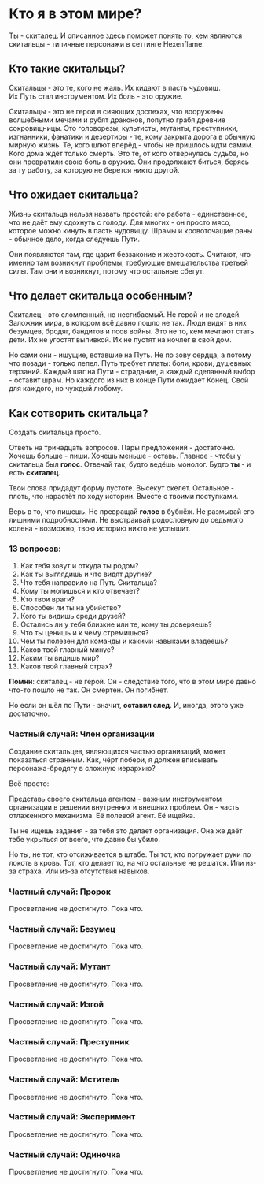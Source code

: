 # Кто я в этом мире?
Ты - скиталец. И описанное здесь поможет понять то, кем являются скитальцы - типичные персонажи в сеттинге Hexenflame.
## Кто такие скитальцы?
Скитальцы - это те, кого не жаль. Их кидают в пасть чудовищ.<br>
Их Путь стал инструментом. Их боль - это оружие.<br>

Скитальцы - это не герои в сияющих доспехах, что вооружены волшебными мечами и рубят драконов, попутно грабя древние сокровищницы. Это головорезы, культисты, мутанты, преступники, изгнанники, фанатики и дезертиры - те, кому закрыта дорога в обычную мирную жизнь. Те, кого шлют вперёд - чтобы не пришлось идти самим. Кого дома ждёт только смерть.
Это те, от кого отвернулась судьба, но они превратили свою боль в оружие. Они продолжают биться, берясь за ту работу, за которую не берется никто другой.
## Что ожидает скитальца?
Жизнь скитальца нельзя назвать простой: его работа - единственное, что не даёт ему сдохнуть с голоду. Для многих - он просто мясо, которое можно кинуть в пасть чудовищу. Шрамы и кровоточащие раны - обычное дело, когда следуешь Пути.

Они появляются там, где царит беззаконие и жестокость. Считают, что именно там возникнут проблемы, требующие вмешательства третьей силы. Там они и возникнут, потому что остальные сбегут.
## Что делает скитальца особенным?
Скиталец - это сломленный, но несгибаемый. Не герой и не злодей. Заложник мира, в котором всё давно пошло не так. Люди видят в них безумцев, бродяг, бандитов и псов войны. Это не то, кем мечтают стать дети. Их не угостят выпивкой. Их не пустят на ночлег в свой дом. 

Но сами они - ищущие, вставшие на Путь. Не по зову сердца, а потому что позади - только пепел. 
Путь требует платы: боли, крови, душевных терзаний. Каждый шаг на Пути - страдание, а каждый сделанный выбор - оставит шрам.
Но каждого из них в конце Пути ожидает Конец. Свой для каждого, но чуждый любому.

## Как сотворить скитальца?
Создать скитальца просто.

Ответь на тринадцать вопросов. 
Пары предложений - достаточно.
Хочешь больше - пиши. Хочешь меньше - оставь.
Главное - чтобы у скитальца был **голос**.
Отвечай так, будто ведёшь монолог. Будто **ты** - и есть **скиталец**.

Твои слова придадут форму пустоте. Высекут скелет.
Остальное - плоть, что нарастёт по ходу истории.
Вместе с твоими поступками.

Верь в то, что пишешь. Не превращай **голос** в бубнёж. 
Не размывай его лишними подробностями.
Не выстраивай родословную до седьмого колена - 
возможно, твою историю никто не услышит.
### 13 вопросов:
1. Как тебя зовут и откуда ты родом?
2. Как ты выглядишь и что видят другие?
3. Что тебя направило на Путь Скитальца?
4. Кому ты молишься и кто отвечает?
5. Кто твои враги?
6. Способен ли ты на убийство?
7. Кого ты видишь среди друзей?
8. Остались ли у тебя близкие или те, кому ты доверяешь?
9. Что ты ценишь и к чему стремишься?
10. Чем ты полезен для команды и какими навыками владеешь?
11. Каков твой главный минус?
12. Каким ты видишь мир?
13. Каков твой главный страх?

**Помни**: скиталец - не герой.
Он - следствие того, что в этом мире давно что-то пошло не так.
Он смертен. Он погибнет. 

Но если он шёл по Пути - значит, **оставил след**. 
И, иногда, этого уже достаточно.
### Частный случай: Член организации
Создание скитальцев, являющихся частью организаций, может показаться странным. 
Как, чёрт побери, я должен вписывать персонажа-бродягу в сложную иерархию?

Всё просто:

Представь своего скитальца агентом - важным инструментом организации в решении внутренних и внешних проблем. Он - часть отлаженного механизма. Её полевой агент. Её ищейка.

Ты не ищешь задания - за тебя это делает организация.
Она же даёт тебе укрыться от всего, что давно бы убило. 

Но ты, не тот, кто отсиживается в штабе. 
Ты тот, кто погружает руки по локоть в кровь. 
Тот, кто делает то, на что остальные не решатся.
Или из-за страха. Или из-за отсутствия навыков.

### Частный случай: Пророк
Просветление не достигнуто. Пока что.
### Частный случай: Безумец
Просветление не достигнуто. Пока что.
### Частный случай: Мутант
Просветление не достигнуто. Пока что.
### Частный случай: Изгой
Просветление не достигнуто. Пока что.
### Частный случай: Преступник
Просветление не достигнуто. Пока что.
### Частный случай: Мститель
Просветление не достигнуто. Пока что.
### Частный случай: Эксперимент
Просветление не достигнуто. Пока что.
### Частный случай: Одиночка
Просветление не достигнуто. Пока что.